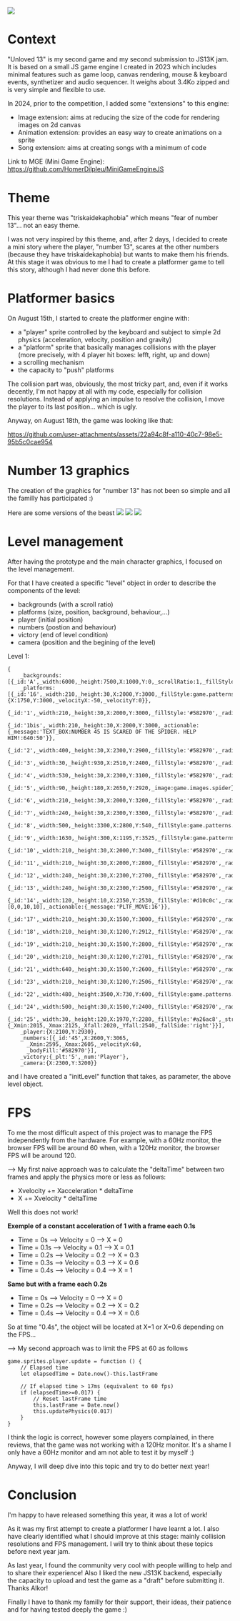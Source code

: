![](Thumbnail.png)

# Context
"Unloved 13" is my second game and my second submission to JS13K jam. 
It is based on a small JS game engine I created in 2023 which includes minimal features such as game loop, canvas rendering, mouse & keyboard events, synthetizer and audio sequencer. It weighs about 3.4Ko zipped and is very simple and flexible to use.

In 2024, prior to the competition, I added some "extensions" to this engine:
- Image extension: aims at reducing the size of the code for rendering images on 2d canvas
- Animation extension: provides an easy way to create animations on a sprite
- Song extension: aims at creating songs with a minimum of code

Link to MGE (Mini Game Engine): https://github.com/HomerDilpleu/MiniGameEngineJS

# Theme
This year theme was "triskaidekaphobia" which means "fear of number 13"... not an easy theme.

I was not very inspired by this theme, and, after 2 days, I decided to create a mini story where the player, "number 13", scares at the other numbers (because they have triskaidekaphobia) but wants to make them his friends.
At this stage it was obvious to me I had to create a platformer game to tell this story, although I had never done this before.

# Platformer basics
On August 15th, I started to create the platformer engine with:
- a "player" sprite controlled by the keyboard and subject to simple 2d physics (acceleration, velocity, position and gravity)
- a "platform" sprite that basically manages collisions with the player (more precisely, with 4 player hit boxes: lefft, right, up and down)
- a scrolling mechanism
- the capacity to "push" platforms

The collision part was, obviously, the most tricky part, and, even if it works decently, I'm not happy at all with my code, especially for collision resolutions. Instead of applying an impulse to resolve the collision, I move the player to its last position... which is ugly. 

Anyway, on August 18th, the game was looking like that:

https://github.com/user-attachments/assets/22a94c8f-a110-40c7-98e5-95b5c0cae954


# Number 13 graphics
The creation of the graphics for "number 13" has not been so simple and all the familly has participated :)

Here are some versions of the beast
![](Number13_01.png)
![](Number13_02.png)
![](Number13_03.png)


# Level management
After having the prototype and the main character graphics, I focused on the level management.

For that I have created a specific "level" object in order to describe the components of the level:
- backgrounds (with a scroll ratio)
- platforms (size, position, background, behaviour,...)
- player (initial position)
- numbers (postion and behaviour)
- victory (end of level condition)
- camera (position and the begining of the level)

Level 1:
```
{
    _backgrounds:[{_id:'A',_width:6000,_height:7500,X:1000,Y:0,_scrollRatio:1,_fillStyle:game.patterns.violetBlockBright}],
    _platforms:[{_id:'16',_width:210,_height:30,X:2000,Y:3000,_fillStyle:game.patterns.violetBlockCircle,_radiusStyle:10,_movesTo:{X:1750,Y:3000,_velocityX:-50,_velocityY:0}},
                {_id:'1',_width:210,_height:30,X:2000,Y:3000,_fillStyle:'#582970',_radiusStyle:10},
                {_id:'1bis',_width:210,_height:30,X:2000,Y:3000,_actionable:{_message:'TEXT_BOX:NUMBER 45 IS SCARED OF THE SPIDER. HELP HIM!:640:50'}},
                {_id:'2',_width:400,_height:30,X:2300,Y:2900,_fillStyle:'#582970',_radiusStyle:10},
                {_id:'3',_width:30,_height:930,X:2510,Y:2400,_fillStyle:'#582970',_radiusStyle:10},
                {_id:'4',_width:530,_height:30,X:2300,Y:3100,_fillStyle:'#582970',_radiusStyle:10},
                {_id:'5',_width:90,_height:180,X:2650,Y:2920,_image:game.images.spider},
                {_id:'6',_width:210,_height:30,X:2000,Y:3200,_fillStyle:'#582970',_radiusStyle:10},
                {_id:'7',_width:240,_height:30,X:2300,Y:3300,_fillStyle:'#582970',_radiusStyle:10},
                {_id:'8',_width:500,_height:3300,X:2800,Y:540,_fillStyle:game.patterns.violetBlock},
                {_id:'9',_width:1630,_height:300,X:1195,Y:3525,_fillStyle:game.patterns.violetBlock},
                {_id:'10',_width:210,_height:30,X:2000,Y:3400,_fillStyle:'#582970',_radiusStyle:10},
                {_id:'11',_width:210,_height:30,X:2000,Y:2800,_fillStyle:'#582970',_radiusStyle:10},
                {_id:'12',_width:240,_height:30,X:2300,Y:2700,_fillStyle:'#582970',_radiusStyle:10},
                {_id:'13',_width:240,_height:30,X:2300,Y:2500,_fillStyle:'#582970',_radiusStyle:10},
                {_id:'14',_width:120,_height:10,X:2350,Y:2530,_fillStyle:'#d10c0c',_radiusStyle:[0,0,10,10],_actionable:{_message:'PLTF_MOVE:16'}},
                {_id:'17',_width:210,_height:30,X:1500,Y:3000,_fillStyle:'#582970',_radiusStyle:10},
                {_id:'18',_width:210,_height:30,X:1200,Y:2912,_fillStyle:'#582970',_radiusStyle:10},
                {_id:'19',_width:210,_height:30,X:1500,Y:2800,_fillStyle:'#582970',_radiusStyle:10},
                {_id:'20',_width:210,_height:30,X:1200,Y:2701,_fillStyle:'#582970',_radiusStyle:10},
                {_id:'21',_width:640,_height:30,X:1500,Y:2600,_fillStyle:'#582970',_radiusStyle:10},
                {_id:'23',_width:210,_height:30,X:1200,Y:2506,_fillStyle:'#582970',_radiusStyle:10},
                {_id:'22',_width:480,_height:3500,X:730,Y:600,_fillStyle:game.patterns.violetBlock},
                {_id:'24',_width:500,_height:30,X:1500,Y:2400,_fillStyle:'#582970',_radiusStyle:10},
                {_id:'25',_width:30,_height:120,X:1970,Y:2280,_fillStyle:'#a26ac8',_strokeStyle:'#582970',_radiusStyle:5,_pushable:{_Xmin:2015,_Xmax:2125,_Xfall:2020,_Yfall:2540,_fallSide:'right'}}],
    _player:{X:2100,Y:2930},
    _numbers:[{_id:'45',X:2600,Y:3065,
      _Xmin:2595,_Xmax:2605,_velocityX:60,
      _bodyFill:'#582970'}],
    _victory:{_plt:'5',_num:'Player'},
    _camera:{X:2300,Y:3200}}
```
and I have created a "initLevel" function that takes, as parameter, the above level object.


# FPS
To me the most difficult aspect of this project was to manage the FPS independently from the hardware. For example, with a 60Hz monitor, the browser FPS will be around 60 when, with a 120Hz monitor, the browser FPS will be around 120.

--> My first naive approach was to calculate the "deltaTime" between two frames and apply the physics more or less as follows:
- Xvelocity += Xacceleration * deltaTime
- X += Xvelocity * deltaTime

Well this does not work!

**Exemple of a constant acceleration of 1 with a frame each 0.1s**
- Time = 0s     --> Velocity = 0    --> X = 0
- Time = 0.1s   --> Velocity = 0.1  --> X = 0.1
- Time = 0.2s   --> Velocity = 0.2  --> X = 0.3
- Time = 0.3s   --> Velocity = 0.3  --> X = 0.6
- Time = 0.4s   --> Velocity = 0.4  --> X = 1

**Same but with a frame each 0.2s**
- Time = 0s     --> Velocity = 0    --> X = 0
- Time = 0.2s   --> Velocity = 0.2  --> X = 0.2
- Time = 0.4s   --> Velocity = 0.4  --> X = 0.6

So at time "0.4s", the object will be located at X=1 or X=0.6 depending on the FPS...

--> My second approach was to limit the FPS at 60 as follows

```
game.sprites.player.update = function () {
    // Elapsed time
    let elapsedTime = Date.now()-this.lastFrame

    // If elapsed time > 17ms (equivalent to 60 fps)
    if (elapsedTime>=0.017) {
        // Reset lastFrame time
        this.lastFrame = Date.now()
        this.updatePhysics(0.017)
    }
}
```

I think the logic is correct, however some players complained, in there reviews, that the game was not working with a 120Hz monitor. It's a shame I only have a 60Hz monitor and am not able to test it by myself :)

Anyway, I will deep dive into this topic and try to do better next year!


# Conclusion
I'm happy to have released something this year, it was a lot of work!

As it was my first attempt to create a platformer I have learnt a lot. 
I also have clearly identified what I should improve at this stage: mainly collision resolutions and FPS management. I will try to think about these topics before next year jam.

As last year, I found the community very cool with people willing to help and to share their experience!
Also I liked the new JS13K  backend, especially the capacity to upload and test the game as a "draft" before submitting it. Thanks Alkor!

Finally I have to thank my familly for their support, their ideas, their patience and for having tested deeply the game :)
